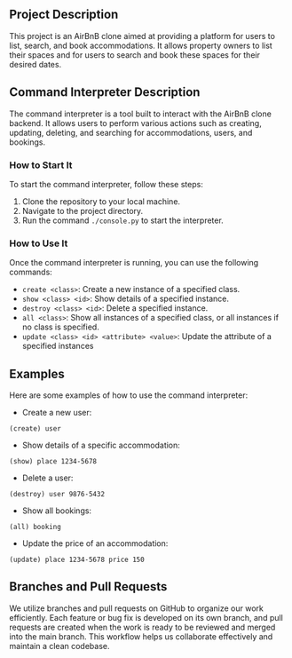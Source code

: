 ## Project Description
This project is an AirBnB clone aimed at providing a platform for users to list, search, and book accommodations. It allows property owners to list their spaces and for users to search and book these spaces for their desired dates.

## Command Interpreter Description
The command interpreter is a tool built to interact with the AirBnB clone backend. It allows users to perform various actions such as creating, updating, deleting, and searching for accommodations, users, and bookings. 

### How to Start It
To start the command interpreter, follow these steps:
1. Clone the repository to your local machine.
2. Navigate to the project directory.
3. Run the command `./console.py` to start the interpreter.

### How to Use It
Once the command interpreter is running, you can use the following commands:
- `create <class>`: Create a new instance of a specified class.
- `show <class> <id>`: Show details of a specified instance.
- `destroy <class> <id>`: Delete a specified instance.
- `all <class>`: Show all instances of a specified class, or all instances if no class is specified.
- `update <class> <id> <attribute> <value>`: Update the attribute of a specified instances
## Examples
Here are some examples of how to use the command interpreter:

- Create a new user:
```
(create) user
```
- Show details of a specific accommodation:
```
(show) place 1234-5678
```
- Delete a user:
```
(destroy) user 9876-5432
```
- Show all bookings:
```
(all) booking
```
- Update the price of an accommodation:
```
(update) place 1234-5678 price 150
```

## Branches and Pull Requests
We utilize branches and pull requests on GitHub to organize our work efficiently. Each feature or bug fix is developed on its own branch, and pull requests are created when the work is ready to be reviewed and merged into the main branch. This workflow helps us collaborate effectively and maintain a clean codebase.
